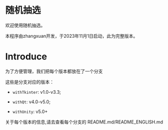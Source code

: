 # 随机抽选
欢迎使用随机抽选。

本程序由zhangxuan开发，于2023年11月1日启动，此为完整版本。

# Introduce

为了方便管理，我们把每个版本都放在了一个分支

这些是分支对应的版本：

 - `withTkinter`: v1.0-v3.3;

 - `withQt`: v4.0-v5.0;

 - `withUnity`: v5.0+

关于每个版本的信息,请去查看每个分支的 README.md/README_ENGLISH.md


